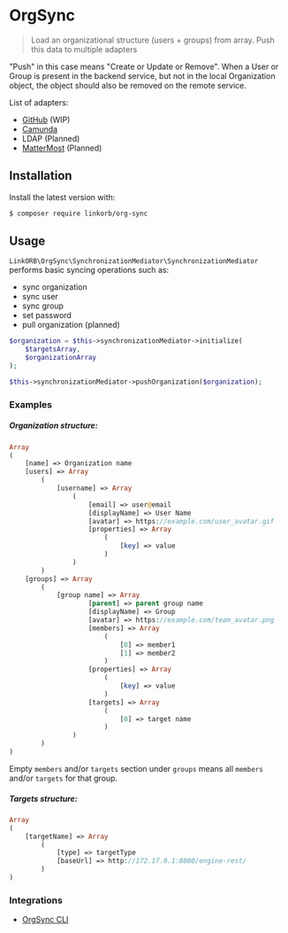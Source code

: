 # OrgSync
> Load an organizational structure (users + groups) from array. Push this data to multiple adapters

"Push" in this case means "Create or Update or Remove". When a User or Group is present in the backend service, but not in the local Organization object, the object should also be removed on the remote service.

List of adapters:
* [GitHub](https://github.com/) (WIP)
* [Camunda](https://docs.camunda.org/manual/7.9/)
* LDAP (Planned)
* [MatterMost](https://mattermost.com/) (Planned)

## Installation

Install the latest version with:

```sh
$ composer require linkorb/org-sync
```

## Usage

`LinkORB\OrgSync\SynchronizationMediator\SynchronizationMediator` performs basic syncing operations such as:
* sync organization
* sync user
* sync group
* set password
* pull organization (planned)

```php
$organization = $this->synchronizationMediator->initialize(
    $targetsArray,
    $organizationArray
);

$this->synchronizationMediator->pushOrganization($organization);
```

### Examples
##### Organization structure:

```php
Array
(
    [name] => Organization name
    [users] => Array
        (
            [username] => Array
                (
                    [email] => user@email
                    [displayName] => User Name
                    [avatar] => https://example.com/user_avatar.gif
                    [properties] => Array
                        (
                            [key] => value
                        )
                )
        )
    [groups] => Array
        (
            [group name] => Array
                    [parent] => parent group name
                    [displayName] => Group
                    [avatar] => https://example.com/team_avatar.png
                    [members] => Array
                        (
                            [0] => member1
                            [1] => member2
                        )
                    [properties] => Array
                        (
                            [key] => value
                        )
                    [targets] => Array
                        (
                            [0] => target name
                        )
                )
        )
)
```
Empty `members` and/or `targets` section under `groups` means all `members` and/or `targets` for that group.

##### Targets structure:

```php
Array
(
    [targetName] => Array
        (
            [type] => targetType
            [baseUrl] => http://172.17.0.1:8080/engine-rest/
        )
)
```

### Integrations
* [OrgSync CLI](https://github.com/linkorb/org-sync-cli)
